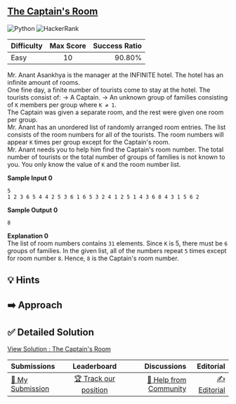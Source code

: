 ## [The Captain's Room](https://www.hackerrank.com/challenges/py-the-captains-room)

![Python](https://img.shields.io/badge/python-3670A0?style=for-the-badge&logo=python&logoColor=ffdd54) ![HackerRank](https://img.shields.io/badge/-Hackerrank-2EC866?style=for-the-badge&logo=HackerRank&logoColor=white)

| Difficulty | Max Score | Success Ratio |
| :--------- | :-------: | ------------: |
| Easy       |    10     |        90.80% |

Mr. Anant Asankhya is the manager at the INFINITE hotel. The hotel has an infinite amount of rooms.<br>One fine day, a finite number of tourists come to stay at the hotel.
The tourists consist of:
→ A Captain.
→ An unknown group of families consisting of `K` members per group where `K ≠ 1`.<br>The Captain was given a separate room, and the rest were given one room per group.<br>Mr. Anant has an unordered list of randomly arranged room entries. The list consists of the room numbers for all of the tourists. The room numbers will appear `K` times per group except for the Captain's room.<br>Mr. Anant needs you to help him find the Captain's room number.
The total number of tourists or the total number of groups of families is not known to you.
You only know the value of `K` and the room number list.

**Sample Input 0**
```
5
1 2 3 6 5 4 4 2 5 3 6 1 6 5 3 2 4 1 2 5 1 4 3 6 8 4 3 1 5 6 2 
```
**Sample Output 0**
```
8
```
**Explanation 0**  
The list of room numbers contains `31` elements. Since `K` is 5, there must be `6` groups of families. In the given list, all of the numbers repeat `5` times except for room number `8`.
Hence, `8` is the Captain's room number.


## 💡 Hints 

## ➡️ Approach 

## ✅ Detailed Solution
[View Solution : The Captain's Room](./the_captains_room.py)

| Submissions                                                                               |                                          Leaderboard                                           |                                                                               Discussions |                                                                           Editorial |
| :---------------------------------------------------------------------------------------- | :--------------------------------------------------------------------------------------------: | ----------------------------------------------------------------------------------------: | ----------------------------------------------------------------------------------: |
| [📝 My Submission](https://www.hackerrank.com/challenges/py-the-captains-room/submissions) | [🏆 Track our position](https://www.hackerrank.com/challenges/py-the-captains-room/leaderboard) | [🤔 Help from Community](https://www.hackerrank.com/challenges/py-the-captains-room/forum) | [✍️ Editorial](https://www.hackerrank.com/challenges/py-the-captains-room/editorial) |

